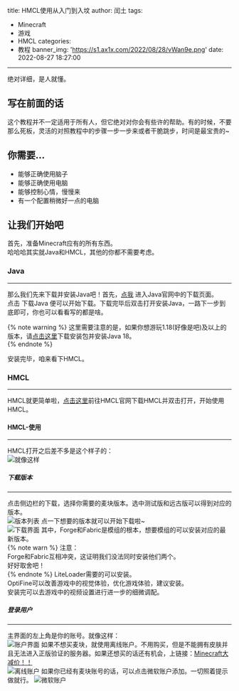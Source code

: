 title: HMCL使用从入门到入坟
author: 闰土
tags:
  - Minecraft
  - 游戏
  - HMCL
categories:
  - 教程
banner_img: 'https://s1.ax1x.com/2022/08/28/vWan9e.png'
date: 2022-08-27 18:27:00
---
绝对详细，是人就懂。    
<!-- more -->
## 写在前面的话
这个教程并不一定适用于所有人，但它绝对对你会有些许的帮助。有的时候，不要那么死板，灵活的对照教程中的步骤一步一步来或者干脆跳步，时间是最宝贵的~    
## 你需要...
- 能够正确使用脑子
- 能够正确使用电脑
- 能够控制心情，慢慢来
- 有一个配置稍微好一点的电脑

## 让我们开始吧
首先，准备Minecraft应有的所有东西。    
哈哈哈其实就Java和HMCL，其他的你都不需要考虑。    
### Java
---
那么我们先来下载并安装Java吧！首先，[点我](https://www.java.com/zh-CN/download/) 进入Java官网中的下载页面。    
点击 下载Java 便可以开始下载。下载完毕后双击打开安装Java，一路下一步到底即可，你也可以看看写的都是啥。    

{% note warning %}
这里需要注意的是，如果你想游玩1.18(好像是吧)及以上的版本，请[点击这里](https://www.123pan.com/s/nGnRVv-coFeh)下载安装包并安装Java 18。    
{% endnote %}

安装完毕，咱来看下HMCL。    
### HMCL
---
HMCL就更简单啦，[点击这里](https://hmcl.huangyuhui.net/)前往HMCL官网下载HMCL并双击打开，开始使用HMCL。
#### HMCL-使用
---
HMCL打开之后差不多是这个样子的：    
![就像这样](https://s1.ax1x.com/2022/08/28/vWan9e.png)
##### 下载版本
---
点击侧边栏的下载，选择你需要的麦块版本。选中测试版和远古版可以得到对应的版本。    
![版本列表](https://s1.ax1x.com/2022/08/28/vWaGAf.png)
点一下想要的版本就可以开始下载啦~    
![下载界面](https://s1.ax1x.com/2022/08/28/vWa3HP.png)
其中，Forge和Fabric是模组的根本，想要模组的可以安装对应的最新版本。    
{% note warn %}
注意：    
Forge和Fabric互相冲突，这证明我们没法同时安装他们两个。    
好好取舍吧！    
{% endnote %}
LiteLoader需要的可以安装。    
OptiFine可以改善游戏中的视觉体验，优化游戏体验，建议安装。    
安装完可以去游戏中的视频设置进行进一步的细微调配。    
##### 登录用户
---
主界面的左上角是你的账号。就像这样：    
![账户界面](https://s1.ax1x.com/2022/08/28/vWaBBq.png)
如果不想买麦块，就使用离线账户。不用购买，但是不能拥有皮肤并且无法进入正版验证的服务器。如果还想买的话还有机会，上链接：[Minecraft大减价！！](https://tbdriver.github.io/2022/Minecraft大减价！！！)    
![离线账户](https://s1.ax1x.com/2022/08/28/vWa0un.png)
如果你已经有麦块账号的话，可以点击微软账户添加。一切照着提示做就行。
![微软账户](https://s1.ax1x.com/2022/08/28/vWadjs.png)